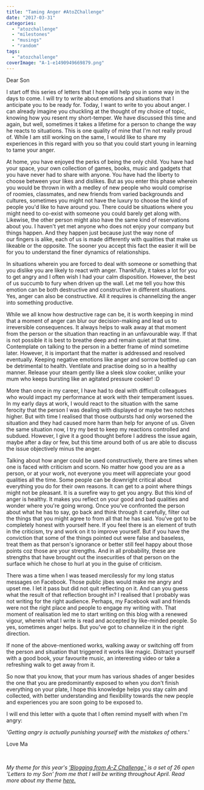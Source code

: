 ```yaml
---
title: "Taming Anger #AtoZChallenge"
date: "2017-03-31"
categories: 
  - "atozchallenge"
  - "milestones"
  - "musings"
  - "random"
tags: 
  - "atozchallenge"
coverImage: "A-1-e1490949669879.png"
---
```


Dear Son

I start off this series of letters that I hope will help you in some way in the days to come. I will try to write about emotions and situations that I anticipate you to be ready for. Today, I want to write to you about anger. I can already imagine you chuckling at the thought of my choice of topic, knowing how you resent my short-temper. We have discussed this time and again, but well, sometimes it takes a lifetime for a person to change the way he reacts to situations. This is one quality of mine that I'm not really proud of. While I am still working on the same, I would like to share my experiences in this regard with you so that you could start young in learning to tame your anger.

At home, you have enjoyed the perks of being the only child. You have had your space, your own collection of games, books, music and gadgets that you have never had to share with anyone. You have had the liberty to choose between your likes and dislikes. But as you enter this phase wherein you would be thrown in with a medley of new people who would comprise of roomies, classmates, and new friends from varied backgrounds and cultures, sometimes you might not have the luxury to choose the kind of people you'd like to have around you. There could be situations where you might need to co-exist with someone you could barely get along with. Likewise, the other person might also have the same kind of reservations about you. I haven't yet met anyone who does not enjoy your company but things happen. And they happen just because just the way none of our fingers is alike, each of us is made differently with qualities that make us likeable or the opposite. The sooner you accept this fact the easier it will be for you to understand the finer dynamics of relationships.

In situations wherein you are forced to deal with someone or something that you dislike you are likely to react with anger. Thankfully, it takes a lot for you to get angry and I often wish I had your calm disposition. However, the best of us succumb to fury when driven up the wall. Let me tell you how this emotion can be both destructive and constructive in different situations. Yes, anger can also be constructive. All it requires is channelizing the anger into something productive.

While we all know how destructive rage can be, it is worth keeping in mind that a moment of anger can blur our decision-making and lead us to irreversible consequences. It always helps to walk away at that moment from the person or the situation than reacting in an unfavourable way. If that is not possible it is best to breathe deep and remain quiet at that time. Contemplate on talking to the person in a better frame of mind sometime later. However, it is important that the matter is addressed and resolved eventually. Keeping negative emotions like anger and sorrow bottled up can be detrimental to health. Ventilate and practise doing so in a healthy manner. Release your steam gently like a sleek slow cooker, unlike your mum who keeps bursting like an agitated pressure cooker! :D

More than once in my career, I have had to deal with difficult colleagues who would impact my performance at work with their temperament issues. In my early days at work, I would react to the situation with the same ferocity that the person I was dealing with displayed or maybe two notches higher. But with time I realised that those outbursts had only worsened the situation and they had caused more harm than help for anyone of us. Given the same situation now, I try my best to keep my reactions controlled and subdued. However, I give it a good thought before I address the issue again, maybe after a day or few, but this time around both of us are able to discuss the issue objectively minus the anger.

Talking about how anger could be used constructively, there are times when one is faced with criticism and scorn. No matter how good you are as a person, or at your work, not everyone you meet will appreciate your good qualities all the time. Some people can be downright critical about everything you do for their own reasons. It can get to a point where things might not be pleasant. It is a surefire way to get you angry. But this kind of anger is healthy. It makes you reflect on your good and bad qualities and wonder where you're going wrong. Once you've confronted the person about what he has to say, go back and think through it carefully, filter out the things that you might agree to from all that he has said. You've got to be completely honest with yourself here. If you feel there is an element of truth in the criticism, try and work on it to improve yourself. But if you have the conviction that some of the things pointed out were false and baseless, treat them as that person's ignorance or better still feel happy about those points coz those are your strengths. And in all probability, these are strengths that have brought out the insecurities of that person on the surface which he chose to hurl at you in the guise of criticism.

There was a time when I was teased mercilessly for my long status messages on Facebook. Those public jibes would make me angry and upset me. I let it pass but did not quit reflecting on it. And can you guess what the result of that reflection brought in? I realised that I probably was not writing for the right audience. Perhaps, my Facebook wall and friends were not the right place and people to engage my writing with. That moment of realisation led me to start writing on this blog with a renewed vigour, wherein what I write is read and accepted by like-minded people. So yes, sometimes anger helps. But you've got to channelize it in the right direction.

If none of the above-mentioned works, walking away or switching off from the person and situation that triggered it works like magic. Distract yourself with a good book, your favourite music, an interesting video or take a refreshing walk to get away from it.

So now that you know, that your mum has various shades of anger besides the one that you are predominantly exposed to when you don't finish everything on your plate, I hope this knowledge helps you stay calm and collected, with better understanding and flexibility towards the new people and experiences you are soon going to be exposed to.

I will end this letter with a quote that I often remind myself with when I'm angry:

_'Getting angry is actually punishing yourself with the mistakes of others.'_

Love Ma

 

_My theme for this year's ['Blogging from A-Z Challenge,'](http://www.a-to-zchallenge.com/) is a set of 26 open 'Letters to my Son' from me that I will be writing throughout April. Read more about my theme [here.](http://ifsbutsandsetcs.com/2017/03/theme-reveal-atozchallenge-2017-letters-to-my-son/)_
